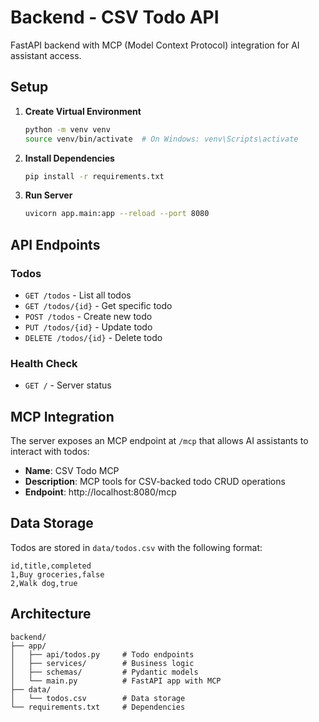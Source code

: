 # Backend - CSV Todo API

FastAPI backend with MCP (Model Context Protocol) integration for AI assistant access.

## Setup

1. **Create Virtual Environment**

    ```bash
    python -m venv venv
    source venv/bin/activate  # On Windows: venv\Scripts\activate
    ```

2. **Install Dependencies**

    ```bash
    pip install -r requirements.txt
    ```

3. **Run Server**
    ```bash
    uvicorn app.main:app --reload --port 8080
    ```

## API Endpoints

### Todos

-   `GET /todos` - List all todos
-   `GET /todos/{id}` - Get specific todo
-   `POST /todos` - Create new todo
-   `PUT /todos/{id}` - Update todo
-   `DELETE /todos/{id}` - Delete todo

### Health Check

-   `GET /` - Server status

## MCP Integration

The server exposes an MCP endpoint at `/mcp` that allows AI assistants to interact with todos:

-   **Name**: CSV Todo MCP
-   **Description**: MCP tools for CSV-backed todo CRUD operations
-   **Endpoint**: http://localhost:8080/mcp

## Data Storage

Todos are stored in `data/todos.csv` with the following format:

```csv
id,title,completed
1,Buy groceries,false
2,Walk dog,true
```

## Architecture

```
backend/
├── app/
│   ├── api/todos.py     # Todo endpoints
│   ├── services/        # Business logic
│   ├── schemas/         # Pydantic models
│   └── main.py          # FastAPI app with MCP
├── data/
│   └── todos.csv        # Data storage
└── requirements.txt     # Dependencies
```
